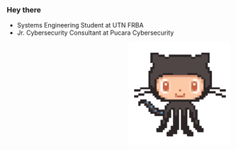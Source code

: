 ### Hey there

- Systems Engineering Student at UTN FRBA
- Jr. Cybersecurity Consultant at Pucara Cybersecurity


<img align='right' src="https://raw.githubusercontent.com/iCharlesZ/FigureBed/master/img/octocat.gif" width="230">


